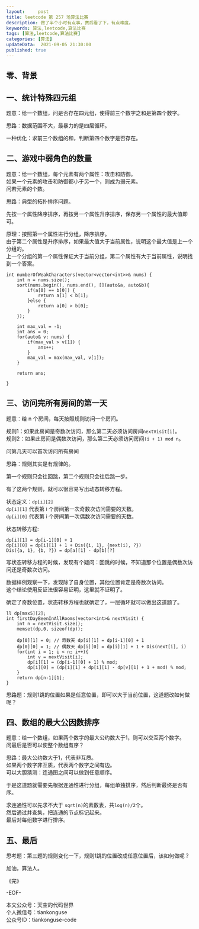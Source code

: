 ```yaml
---   
layout:     post  
title: leetcode 第 257 场算法比赛  
description: 做了半个小时有点事，赛后看了下，有点难度。     
keywords: 算法,leetcode,算法比赛  
tags: [算法,leetcode,算法比赛]    
categories: [算法]  
updateData:  2021-09-05 21:30:00  
published: true  
---  
```



## 零、背景  



## 一、统计特殊四元组  


题意：给一个数组，问是否存在四元组，使得前三个数字之和是第四个数字。  


思路：数据范围不大，最暴力的是四层循环。  


一种优化：求前三个数组的和，判断第四个数字是否存在。  


## 二、游戏中弱角色的数量  


题意：给一个数组，每个元素有两个属性：攻击和防御。  
如果一个元素的攻击和防御都小于另一个，则成为弱元素。  
问若元素的个数。  


思路：典型的拓扑排序问题。  


先按一个属性降序排序，再按另一个属性升序排序，保存另一个属性的最大值即可。  


原理：按照第一个属性进行分组，降序排序。  
由于第二个属性是升序排序，如果最大值大于当前属性，说明这个最大值是上一个分组的。  
上一个分组的第一个属性保证大于当前分组，第二个属性有大于当前属性，说明找到一个答案。  


```
int numberOfWeakCharacters(vector<vector<int>>& nums) {
    int n = nums.size();
    sort(nums.begin(), nums.end(), [](auto&a, auto&b){
        if(a[0] == b[0]) {
            return a[1] < b[1];
        }else {
            return a[0] > b[0];
        }
    });

    int max_val = -1;
    int ans = 0;
    for(auto& v: nums) {
        if(max_val > v[1]) {
            ans++;
        }
        max_val = max(max_val, v[1]);
    }

    return ans;

}
```


## 三、访问完所有房间的第一天  


题意：给 n 个房间，每天按照规则访问一个房间。  


规则1：如果此房间是奇数次访问，那么第二天必须访问房间`nextVisit[i]`。  
规则2：如果此房间是偶数次访问，那么第二天必须访问房间`(i + 1) mod n`。  


问第几天可以首次访问所有房间


思路：规则其实是有规律的。  


第一个规则只会往回跳，第二个规则只会往后跳一步。


有了这两个规则，就可以很容易写出动态转移方程。  


状态定义：`dp[i][2]`  
`dp[i][1]` 代表第 i 个房间第一次奇数次访问需要的天数。  
`dp[i][0]` 代表第 i 个房间第一次偶数次访问需要的天数。  


状态转移方程:  


```
dp[i][1] = dp[i-1][0] + 1
dp[i][0] = dp[i][1] + 1 + Dis({i, 1}, {next(i), ?})
Dis({a, 1}, {b, ?}) = dp[a][1] - dp[b][?]
```


写状态转移方程的时候，发现有个疑问：回跳的时候，不知道那个位置是偶数次访问还是奇数次访问。   



数据样例观察一下，发现除了自身位置，其他位置肯定是奇数次访问。  
这个结论使用反证法很容易证明，这里就不证明了。  


确定了奇数位置，状态转移方程也就确定了，一层循环就可以做出这道题了。  


```
ll dp[max5][2];
int firstDayBeenInAllRooms(vector<int>& nextVisit) {
    int n = nextVisit.size();
    memset(dp,0, sizeof(dp));

    dp[0][1] = 0; // 奇数天 dp[i][1] = dp[i-1][0] + 1
    dp[0][0] = 1; // 偶数天 dp[i][0] = dp[i][1] + 1 + Dis(next[i], i)
    for(int i = 1; i < n; i++){
        int v = nextVisit[i];
        dp[i][1] = (dp[i-1][0] + 1) % mod;
        dp[i][0] = (dp[i][1] + dp[i][1] - dp[v][1] + 1 + mod) % mod;
    }
    return dp[n-1][1];
}
```


思路题：规则1跳的位置如果是任意位置，即可以大于当前位置，这道题改如何做呢？  



## 四、数组的最大公因数排序  


题意：给一个数组，如果两个数字的最大公约数大于1，则可以交互两个数字。  
问最后是否可以使整个数组有序？  


思路：最大公约数大于1，代表非互质。  
如果两个数字非互质，代表两个数字之间有边。  
可以大胆猜测：连通图之间可以做到任意顺序。  


于是这道题就需要先根据连通性进行分组，每组单独排序，然后判断最终是否有序。  


求连通性可以先求不大于 `sqrt(n)`的素数表，共`log(n)/2`个。  
然后通过并查集，把连通的节点标记起来。  
最后对每组数字进行排序。  



## 五、最后  



思考题：第三题的规则变化一下，规则1跳的位置改成任意位置后，该如何做呢？  





加油，算法人。  


《完》  


-EOF-  



本文公众号：天空的代码世界  
个人微信号：tiankonguse  
公众号ID：tiankonguse-code  
  

